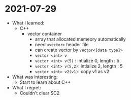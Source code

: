 # 2021-07-29

- What I learned:
  - C++
    - vector container
      - array that allocated memeory automatically
      - need `<vector>` header file
      - can create vector by `vector<[data type]>`
      - `vector <int> v`
      - `vector <int> v(5)` : intialize 0, length : 5
      - `vector <int> v(5,2)`: intialize 2, length : 5
      - `vector <int> v2(v1)`: copy v1 as v2
- What was interesting: 
  - Start to learn about C++
- What I regret: 
  - Couldn't clear SC2
